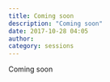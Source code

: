 ```yaml
---
title: Coming soon
description: "Coming soon"
date: 2017-10-28 04:05
author:
category: sessions
---
```

Coming soon